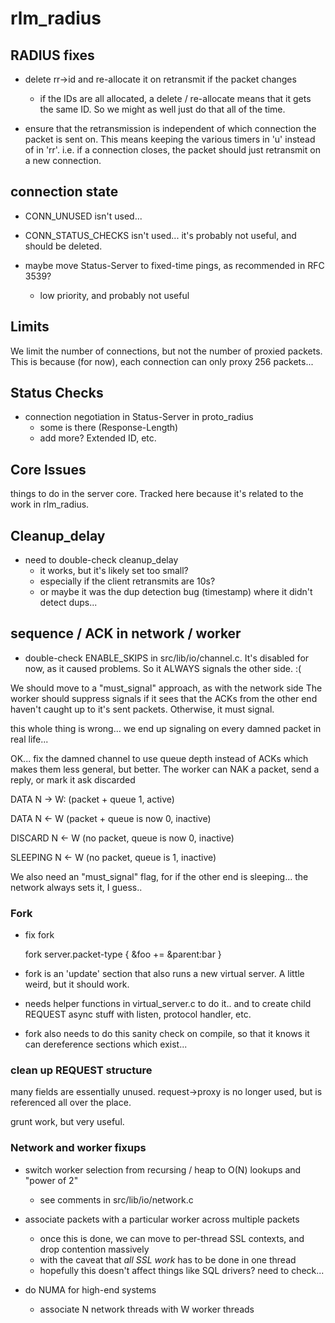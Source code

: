 # rlm_radius

## RADIUS fixes

* delete rr->id and re-allocate it on retransmit if the packet changes
  * if the IDs are all allocated, a delete / re-allocate means that it
    gets the same ID.  So we might as well just do that all of the time.

* ensure that the retransmission is independent of which connection
  the packet is sent on.  This means keeping the various timers in 'u'
  instead of in 'rr'.  i.e. if a connection closes, the packet should
  just retransmit on a new connection.

## connection state

* CONN_UNUSED isn't used...

* CONN_STATUS_CHECKS isn't used... it's probably not useful, and
  should be deleted.

* maybe move Status-Server to fixed-time pings, as recommended in RFC 3539?
  * low priority, and probably not useful

## Limits

We limit the number of connections, but not the number of proxied
packets.  This is because (for now), each connection can only proxy 256 packets...

## Status Checks
    
* connection negotiation in Status-Server in proto_radius
  * some is there (Response-Length)
  * add more?  Extended ID, etc.

## Core Issues

things to do in the server core.  Tracked here because it's related to
the work in rlm_radius.

## Cleanup_delay

* need to double-check cleanup_delay
  * it works, but it's likely set too small?
  * especially if the client retransmits are 10s?
  * or maybe it was the dup detection bug (timestamp) where it didn't detect dups...

## sequence / ACK in network / worker

* double-check ENABLE_SKIPS in src/lib/io/channel.c.  It's disabled
  for now, as it caused problems.  So it ALWAYS signals the other side. :(

We should move to a "must_signal" approach, as with the network side
The worker should suppress signals if it sees that the ACKs from the
other end haven't caught up to it's sent packets.  Otherwise, it must
signal.

this whole thing is wrong... we end up signaling on every damned packet in real life...

OK... fix the damned channel to use queue depth instead of ACKs
which makes them less general, but better.  The worker can NAK a packet, send a reply, or mark it ask discarded

DATA		N -> W: (packet + queue 1, active)

DATA		N <- W (packet + queue is now 0, inactive)

DISCARD		N <- W (no packet, queue is now 0, inactive)

SLEEPING	N <- W (no packet, queue is 1, inactive)

We also need an "must_signal" flag, for if the other end is
sleeping... the network always sets it, I guess..

### Fork

* fix fork

    fork server.packet-type {
        &foo += &parent:bar
    }

* fork is an 'update' section that also runs a new virtual server.  A
  little weird, but it should work.

* needs helper functions in virtual_server.c to do it.. and to create
  child REQUEST async stuff with listen, protocol handler, etc.

* fork also needs to do this sanity check on compile, so that it knows
  it can dereference sections which exist...

### clean up REQUEST structure

many fields are essentially unused.  request->proxy is no longer used,
but is referenced all over the place.

grunt work, but very useful.

### Network and worker fixups

* switch worker selection from recursing / heap to O(N) lookups and "power of 2"
  * see comments in src/lib/io/network.c

* associate packets with a particular worker across multiple packets
  * once this is done, we can move to per-thread SSL contexts, and drop contention massively
  * with the caveat that *all SSL work* has to be done in one thread
  * hopefully this doesn't affect things like SQL drivers?  need to check...

* do NUMA for high-end systems
  * associate N network threads with W worker threads
